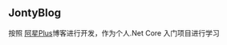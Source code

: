 ## JontyBlog

按照 [阿星Plus](https://github.com/Meowv/Blog/tree/blog_tutorial)博客进行开发，作为个人.Net Core 入门项目进行学习

